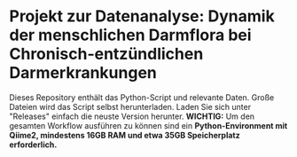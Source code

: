 # Projekt zur Datenanalyse: Dynamik der menschlichen Darmflora bei Chronisch-entzündlichen Darmerkrankungen

Dieses Repository enthält das Python-Script und relevante Daten. Große Dateien wird das Script selbst herunterladen.
Laden Sie sich unter "Releases" einfach die neuste Version herunter.
**WICHTIG:** Um den gesamten Workflow ausführen zu können sind ein **Python-Environment mit Qiime2, mindestens 16GB RAM und etwa 35GB Speicherplatz erforderlich.**